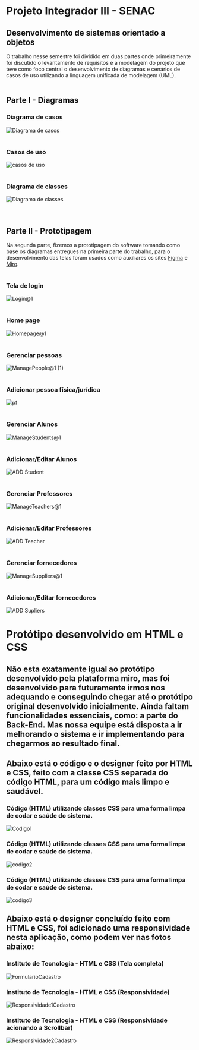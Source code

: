 # Projeto Integrador III - SENAC <br>
## Desenvolvimento de sistemas orientado a objetos <br>

O trabalho nesse semestre foi dividido em duas partes onde primeiramente foi discutido o levantamento de requisitos e a modelagem do projeto que teve como foco central o desenvolvimento de diagramas e cenários de casos de uso utilizando a linguagem unificada de modelagem (UML). <br><br>


## Parte I - Diagramas <br>
### Diagrama de casos <br>
![Diagrama de casos](https://github.com/Edersonestudar/projeto-integrador/assets/111811452/e5261130-d17b-4b3f-80d3-8d75856a0e18)<br><br>

### Casos de uso <br>
![casos de uso](https://github.com/Edersonestudar/projeto-integrador/assets/111811452/a36f6a49-58ad-447b-9c5f-bdb35ce286d6) <br><br>

### Diagrama de classes <br>
![Diagrama de classes](https://github.com/Edersonestudar/projeto-integrador/assets/111811452/79f892ff-c48f-4649-ba03-86bf925f7a5e) <br><br><br>

## Parte II - Prototipagem <br>
Na segunda parte, fizemos a prototipagem do software tomando como base os diagramas entregues na primeira parte do trabalho, para o desenvolvimento das telas foram usados como auxiliares os sites <a href="http://www.figma.com/"> Figma</a> e <a href="http://www.miro.com/"> Miro</a>. <br><br>

### Tela de login <br>
![Login@1](https://github.com/Edersonestudar/projeto-integrador/assets/111811452/c7ae7712-04c0-47ab-b17d-e5b9a7556c4d) <br><br>

### Home page <br>
![Homepage@1](https://github.com/Edersonestudar/projeto-integrador/assets/111811452/ced12ac4-4cd9-4d1f-9dfb-aa8b75d54250) <br><br>

### Gerenciar pessoas <br>
![ManagePeople@1 (1)](https://github.com/Edersonestudar/projeto-integrador/assets/111811452/e1053c68-2c66-4002-94e3-1b5a37897387) <br><br>

### Adicionar pessoa física/jurídica <br>
![pf](https://github.com/Edersonestudar/projeto-integrador/assets/111811452/e5b35bfe-25be-433e-b428-0d1260647d3e) <br><br>

### Gerenciar Alunos <br>
![ManageStudents@1](https://github.com/Edersonestudar/projeto-integrador/assets/111811452/7ce70951-643e-416b-ae68-5765bc4dfc59) <br><br>

### Adicionar/Editar Alunos <br>
![ADD Student](https://github.com/Edersonestudar/projeto-integrador/assets/111811452/ca9c79a3-0c5c-4903-a418-e61b287ae297) <br><br>

### Gerenciar Professores <br>
![ManageTeachers@1](https://github.com/Edersonestudar/projeto-integrador/assets/111811452/b97f1cda-7fc0-4e11-91ac-bd39f31b1282) <br><br>

### Adicionar/Editar Professores <br>
![ADD Teacher](https://github.com/Edersonestudar/projeto-integrador/assets/111811452/fdb83597-3c61-43c8-9a24-7132c1aa530f) <br><br>

### Gerenciar fornecedores <br>
![ManageSuppliers@1](https://github.com/Edersonestudar/projeto-integrador/assets/111811452/ce88166a-505c-4051-96ff-6b122befda68) <br><br>

### Adicionar/Editar fornecedores <br>
![ADD Supliers](https://github.com/Edersonestudar/projeto-integrador/assets/111811452/c7816e74-0168-4c4b-be35-407abb25a384)


# Protótipo desenvolvido em HTML e CSS <br>
## Não esta exatamente igual ao protótipo desenvolvido pela plataforma miro, mas foi desenvolvido para futuramente irmos nos adequando e conseguindo chegar até o protótipo original desenvolvido inicialmente. Ainda faltam funcionalidades essenciais, como: a parte do Back-End. Mas nossa equipe está disposta a ir melhorando o sistema e ir implementando para chegarmos ao resultado final.
## Abaixo está o código e o designer feito por HTML e CSS, feito com a classe CSS separada do código HTML, para um código mais limpo e saudável.

### Código (HTML) utilizando classes CSS para uma forma limpa de codar e saúde do sistema. <br>
![Codigo1](https://github.com/Edersonestudar/projeto-integrador/assets/101535011/3410cc62-8c7b-4dae-96ca-25fe231b1007)

### Código (HTML) utilizando classes CSS para uma forma limpa de codar e saúde do sistema. <br>
![codigo2](https://github.com/Edersonestudar/projeto-integrador/assets/101535011/d8da9006-86c1-41e0-a437-7cd47549db0e)

### Código (HTML) utilizando classes CSS para uma forma limpa de codar e saúde do sistema. <br>
![codigo3](https://github.com/Edersonestudar/projeto-integrador/assets/101535011/a0f0a888-0d40-43dd-828a-7f874eb71bc5)

## Abaixo está o designer concluído feito com HTML e CSS, foi adicionado uma responsividade nesta aplicação, como podem ver nas fotos abaixo:

### Instituto de Tecnologia - HTML e CSS (Tela completa)<br>
![FormularioCadastro](https://github.com/Edersonestudar/projeto-integrador/assets/101535011/b6177b75-8676-4ec4-a9ce-0744dd820a40)

### Instituto de Tecnologia - HTML e CSS (Responsividade)<br>
![Responsividade1Cadastro](https://github.com/Edersonestudar/projeto-integrador/assets/101535011/51bf6da9-123d-47f0-a1cb-a94ee2c4461e)

### Instituto de Tecnologia - HTML e CSS (Responsividade acionando a Scrollbar)<br>
![Responsividade2Cadastro](https://github.com/Edersonestudar/projeto-integrador/assets/101535011/03a1f133-9e3a-4a47-bb7c-57da1a8bf3e3)
